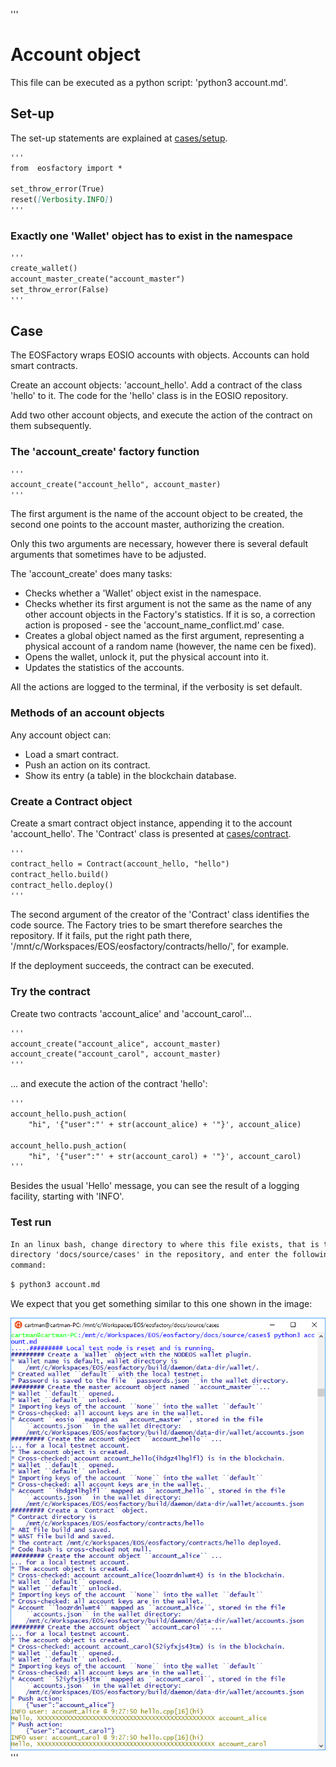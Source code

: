 '''
# Account object

This file can be executed as a python script: 'python3 account.md'.

## Set-up

The set-up statements are explained at <a href="setup.html">cases/setup</a>.

```md
'''
from  eosfactory import *

set_throw_error(True)
reset([Verbosity.INFO])
'''
```

### Exactly one 'Wallet' object has to exist in the namespace

```md
'''
create_wallet()   
account_master_create("account_master")
set_throw_error(False)
'''
```

## Case

The EOSFactory wraps EOSIO accounts with objects. Accounts can hold smart
contracts. 

Create an account objects: 'account_hello'. Add a contract of the class
'hello' to it. The code for the 'hello' class is in the EOSIO repository.

Add two other account objects, and execute the action of the contract on them 
subsequently.

### The 'account_create' factory function

```md
'''
account_create("account_hello", account_master)
'''
```

The first argument is the name of the account object to be created, the second
one points to the account master, authorizing the creation.

Only this two arguments are necessary, however there is several default 
arguments that sometimes have to be adjusted.

The 'account_create' does many tasks:

* Checks whether a 'Wallet' object exist in the namespace.
* Checks whether its first argument is not the same as the name of any other
    account objects in the Factory's statistics. If it is so, a correction
    action is proposed - see the 'account_name_conflict.md' case.
* Creates a global object named as the first argument, representing 
    a physical account of a random name (however, the name cen be fixed).
* Opens the wallet, unlock it, put the physical account into it.
* Updates the statistics of the accounts.

All the actions are logged to the terminal, if the verbosity is set default. 

### Methods of an account objects

Any account object can:

* Load a smart contract.
* Push an action on its contract.
* Show its entry (a table) in the blockchain database.

### Create a Contract object

Create a smart contract object instance, appending it to the account 
'account_hello'. The 'Contract' class is presented at <a href="contract.html">cases/contract</a>.

```md
'''
contract_hello = Contract(account_hello, "hello")
contract_hello.build()
contract_hello.deploy()
'''
```

The second argument of the creator of the 'Contract' class identifies the 
code source. The Factory tries to be smart therefore searches the repository. 
If it fails, put the right path there, 
'/mnt/c/Workspaces/EOS/eosfactory/contracts/hello/',
for example.

If the deployment succeeds, the contract can be executed.

### Try the contract

Create two contracts 'account_alice' and 'account_carol'...

```md
'''
account_create("account_alice", account_master)
account_create("account_carol", account_master)
'''
```

... and execute the action of the contract 'hello':

```md
'''
account_hello.push_action(
    "hi", '{"user":"' + str(account_alice) + '"}', account_alice)

account_hello.push_action(
    "hi", '{"user":"' + str(account_carol) + '"}', account_carol)
'''
```

Besides the usual 'Hello' message, you can see the result of a logging 
facility, starting with 'INFO'.

### Test run

```md
In an linux bash, change directory to where this file exists, that is the 
directory 'docs/source/cases' in the repository, and enter the following 
command:
```
```md
$ python3 account.md
```

We expect that you get something similar to this one shown in the image:

<img src="account.png" 
    onerror="this.src='../../../source/cases/account.png'"   
    width="720px"/>
'''